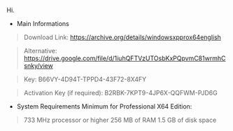Hi.

- Main Informations
> Download Link: https://archive.org/details/windowsxpprox64english

> Alternative: https://drive.google.com/file/d/1iuhQFTVzUTOsbKxPQpvmC81wrmhCsnky/view

> Key: B66VY-4D94T-TPPD4-43F72-8X4FY

> Activation Key (if required): B2RBK-7KPT9-4JP6X-QQFWM-PJD6G

- System Requirements Minimum for Professional X64 Edition:
> 733 MHz processor or higher
> 256 MB of RAM
> 1.5 GB of disk space

